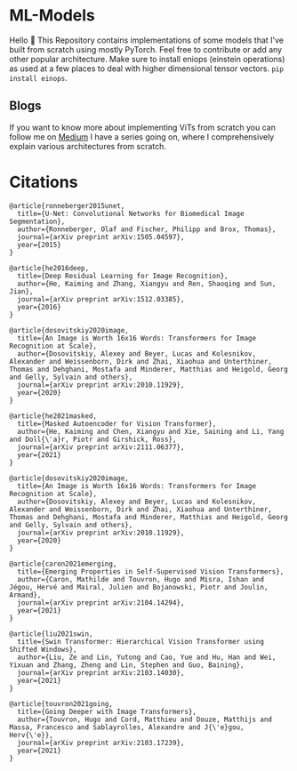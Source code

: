 # ML-Models

Hello 👋 
This Repository contains implementations of some models that I've built from scratch using mostly PyTorch. Feel free to contribute or add any other popular architecture. Make sure to install eniops (einstein operations) as used at a few places to deal with higher dimensional tensor vectors. ```pip install einops```.

## Blogs
If you want to know more about implementing ViTs from scratch you can follow me on [Medium](https://medium.com/@mishra4475) I have a series going on, where I comprehensively explain various architectures from scratch.


# Citations

```
@article{ronneberger2015unet,
  title={U-Net: Convolutional Networks for Biomedical Image Segmentation},
  author={Ronneberger, Olaf and Fischer, Philipp and Brox, Thomas},
  journal={arXiv preprint arXiv:1505.04597},
  year={2015}
}
```
```
@article{he2016deep,
  title={Deep Residual Learning for Image Recognition},
  author={He, Kaiming and Zhang, Xiangyu and Ren, Shaoqing and Sun, Jian},
  journal={arXiv preprint arXiv:1512.03385},
  year={2016}
}
```
```
@article{dosovitskiy2020image,
  title={An Image is Worth 16x16 Words: Transformers for Image Recognition at Scale},
  author={Dosovitskiy, Alexey and Beyer, Lucas and Kolesnikov, Alexander and Weissenborn, Dirk and Zhai, Xiaohua and Unterthiner, Thomas and Dehghani, Mostafa and Minderer, Matthias and Heigold, Georg and Gelly, Sylvain and others},
  journal={arXiv preprint arXiv:2010.11929},
  year={2020}
}
```
```
@article{he2021masked,
  title={Masked Autoencoder for Vision Transformer},
  author={He, Kaiming and Chen, Xiangyu and Xie, Saining and Li, Yang and Doll{\'a}r, Piotr and Girshick, Ross},
  journal={arXiv preprint arXiv:2111.06377},
  year={2021}
}
```
```
@article{dosovitskiy2020image,
  title={An Image is Worth 16x16 Words: Transformers for Image Recognition at Scale},
  author={Dosovitskiy, Alexey and Beyer, Lucas and Kolesnikov, Alexander and Weissenborn, Dirk and Zhai, Xiaohua and Unterthiner, Thomas and Dehghani, Mostafa and Minderer, Matthias and Heigold, Georg and Gelly, Sylvain and others},
  journal={arXiv preprint arXiv:2010.11929},
  year={2020}
}
```
```
@article{caron2021emerging,
  title={Emerging Properties in Self-Supervised Vision Transformers},
  author={Caron, Mathilde and Touvron, Hugo and Misra, Ishan and Jégou, Hervé and Mairal, Julien and Bojanowski, Piotr and Joulin, Armand},
  journal={arXiv preprint arXiv:2104.14294},
  year={2021}
}
```
```
@article{liu2021swin,
  title={Swin Transformer: Hierarchical Vision Transformer using Shifted Windows},
  author={Liu, Ze and Lin, Yutong and Cao, Yue and Hu, Han and Wei, Yixuan and Zhang, Zheng and Lin, Stephen and Guo, Baining},
  journal={arXiv preprint arXiv:2103.14030},
  year={2021}
}
```
```
@article{touvron2021going,
  title={Going Deeper with Image Transformers},
  author={Touvron, Hugo and Cord, Matthieu and Douze, Matthijs and Massa, Francesco and Sablayrolles, Alexandre and J{\'e}gou, Herv{\'e}},
  journal={arXiv preprint arXiv:2103.17239},
  year={2021}
}
```
